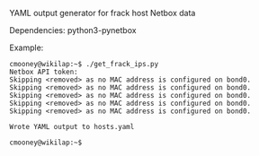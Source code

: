 YAML output generator for frack host Netbox data

Dependencies: python3-pynetbox

Example:
```
cmooney@wikilap:~$ ./get_frack_ips.py
Netbox API token:
Skipping <removed> as no MAC address is configured on bond0.
Skipping <removed> as no MAC address is configured on bond0.
Skipping <removed> as no MAC address is configured on bond0.
Skipping <removed> as no MAC address is configured on bond0.
Skipping <removed> as no MAC address is configured on bond0.

Wrote YAML output to hosts.yaml

cmooney@wikilap:~$
```

